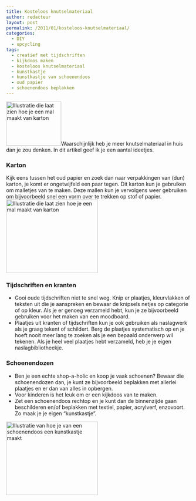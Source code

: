 ```yaml
---
title: Kosteloos knutselmateriaal
author: redacteur
layout: post
permalink: /2011/01/kosteloos-knutselmateriaal/
categories:
  - DIY
  - upcycling
tags:
  - creatief met tijdschriften
  - kijkdoos maken
  - kosteloos knutselmateriaal
  - kunstkastje
  - kunstkastje van schoenendoos
  - oud papier
  - schoenendoos beplakken
---
```

<img class="alignleft size-thumbnail wp-image-1123" title="Maak een mal van karton" src="/wordpress/wp-content/uploads/2011/01/kartonmal1-150x120.gif" alt="Illustratie die laat zien hoe je een mal maakt van karton" width="150" height="120" />Waarschijnlijk heb je meer knutselmateriaal in huis dan je zou denken. In dit artikel geef ik je een aantal ideetjes.<!--more Creatief met tijdschriften en schoenendozen-->

### Karton

Kijk eens tussen het oud papier en zoek dan naar verpakkingen van (dun) karton, je komt er ongetwijfeld een paar tegen. Dit karton kun je gebruiken om malletjes van te maken. Deze mallen kun je vervolgens weer gebruiken om bijvoorbeeld snel een vorm over te trekken op stof of papier.<img class="alignright size-full wp-image-1123" title="Maak een mal van karton" src="/wordpress/wp-content/uploads/2011/01/kartonmal1.gif" alt="Illustratie die laat zien hoe je een mal maakt van karton" width="250" height="200" />

### Tijdschriften en kranten

  * Gooi oude tijdschriften niet te snel weg. Knip er plaatjes, kleurvlakken of teksten uit die je aanspreken en bewaar de knipsels netjes op categorie of op kleur. Als je er genoeg verzameld hebt, kun je ze bijvoorbeeld gebruiken voor het maken van een <a title="lees wat een moodboard is">moodboard</a>.
  * Plaatjes uit kranten of tijdschriften kun je ook gebruiken als naslagwerk als je graag tekent of schildert. Berg de plaatjes systematisch op en je hoeft nooit meer lang te zoeken als je een bepaald onderwerp wil tekenen. Als je heel veel plaatjes hebt verzameld, heb je je eigen naslagbibliotheekje.

### Schoenendozen

  * Ben je een echte shop-a-holic en koop je vaak schoenen? Bewaar die schoenendozen dan, je kunt ze bijvoorbeeld beplakken met allerlei plaatjes en er dan van alles in opbergen.
  * Voor kinderen is het leuk om er een kijkdoos van te maken.
  * Zet een schoenendoos rechtop en je kunt dan de binnenzijde gaan beschilderen en/of beplakken met textiel, papier, acrylverf, enzovoort. Zo maak je je eigen &#8220;kunstkastje&#8221;.

<img class="alignleft size-full wp-image-1120" title="Maak een kunstkastje van een schoenendoos" src="/wordpress/wp-content/uploads/2011/01/schoenendoos.gif" alt="Illustratie van hoe je van een schoenendoos een kunstkastje maakt" width="250" height="200" />
